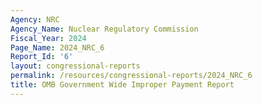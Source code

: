 ```yaml
---
Agency: NRC
Agency_Name: Nuclear Regulatory Commission
Fiscal_Year: 2024
Page_Name: 2024_NRC_6
Report_Id: '6'
layout: congressional-reports
permalink: /resources/congressional-reports/2024_NRC_6
title: OMB Government Wide Improper Payment Report
---
```

